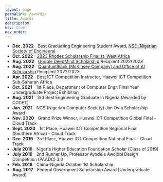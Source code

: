 ```yaml
---
layout: page
permalink: /awards/
title: Awards
description: 
nav: true
nav_order:
---
```


* **Dec. 2022** &ensp;&thinsp;Best Graduating Engineering Student Award, [NSE (Nigerian Society of Engineers)](https://nse.org.ng/)
* **Oct. 2022** &ensp;&thinsp;[2023 Rhodes Scholarship Finalist, West Africa](https://www.instagram.com/p/Clg4dpnoLUw/)
* **Aug. 2022** &ensp;&thinsp;[Google DeepMind Scholarship](https://www.deepmind.com/education) Recipient 2022/2023
* **Aug. 2022** &ensp;&thinsp;[QuantumBlack (McKinsey Company) and Office of AI Scholarship](http://eecs.qmul.ac.uk/news-and-events/news/items/scholarships-with-quantumblack-a-mckinsey-company-are-available-for-postgraduate-students-at-queen-mary-applications-are-open.html) Recipient 2022/2023
* **Apr. 2022** &ensp;&thinsp;Best ICT Competition Instructor, Huawei ICT Competition Sub-Saharan Africa
* **Oct. 2021** &ensp;&thinsp;1st Place, Department of Computer Engr. Final Year Undergraduate Project Exhibition
* **Aug. 2021** &ensp;&thinsp;3rd Best Engineering Graduate in Nigeria (Awarded by CODET)
* **Jan. 2021** &ensp;&thinsp;NCS (Nigerian Computer Society) Jim Ovia Scholarship Award
* **Nov. 2020** &ensp;&thinsp;Grand Prize Winner, Huawei ICT Competition Global Final - Cloud Track
* **Sept. 2020** &ensp;&thinsp;1st Place, Huawei ICT Competition Regional Final (Southern Africa) - Cloud Track
* **Dec. 2019** &ensp;&thinsp;3rd Place, Huawei ICT Competition National Final - Cloud Track
* **July 2019** &ensp;&thinsp;Nigeria Higher Education Foundation Scholar (Class of 2019)
* **July 2019** &ensp;&thinsp;2nd Runner Up, Professor Ayodele Awojobi Design Competition (PAADC) 3.0
* **Feb. 2018** &ensp;&thinsp;China-Nigeria October 1st Scholarship
* **Aug. 2017** &ensp;&thinsp;Federal Government Scholarship Award [Undergraduate Award]